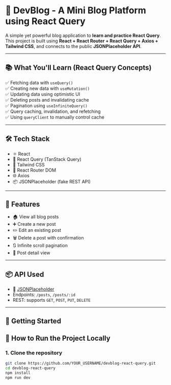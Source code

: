 # 🚀 DevBlog - A Mini Blog Platform using React Query

A simple yet powerful blog application to **learn and practice React Query**.  
This project is built using **React + React Router + React Query + Axios + Tailwind CSS**, and connects to the public **JSONPlaceholder API**.

---

## 📚 What You'll Learn (React Query Concepts)

✅ Fetching data with `useQuery()`  
✅ Creating new data with `useMutation()`  
✅ Updating data using optimistic UI  
✅ Deleting posts and invalidating cache  
✅ Pagination using `useInfiniteQuery()`  
✅ Query caching, invalidation, and refetching  
✅ Using `queryClient` to manually control cache

---

## 🛠️ Tech Stack

- ⚛️ React
- 🧠 React Query (TanStack Query)
- 💅 Tailwind CSS
- 🔀 React Router DOM
- 🌐 Axios
- 📦 JSONPlaceholder (fake REST API)

---
## 🧩 Features

- 🏠 View all blog posts
- ➕ Create a new post
- ✏️ Edit an existing post
- 🗑️ Delete a post with confirmation
- 🔃 Infinite scroll pagination
- 🔎 Post detail view

---

## 📦 API Used

- 🔗 [JSONPlaceholder](https://jsonplaceholder.typicode.com)
- Endpoints: `/posts`, `/posts/:id`
- REST: supports `GET`, `POST`, `PUT`, `DELETE`

---

## 🚀 Getting Started
## 🚀 How to Run the Project Locally
### 1. Clone the repository
```bash
git clone https://github.com/YOUR_USERNAME/devblog-react-query.git
cd devblog-react-query
npm install
npm run dev


